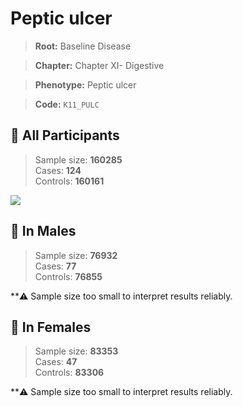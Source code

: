# Peptic ulcer

> **Root:** Baseline Disease  

> **Chapter:** Chapter XI- Digestive  

> **Phenotype:** Peptic ulcer  

> **Code:** `K11_PULC`

## 🧪 All Participants  
> Sample size: **160285**  
> Cases: **124**  
> Controls: **160161**
<img src="/Disease/Figures/ALL/Baseline/K11_PULC.png"/>
<CsvTable src="/Disease_Data/ALL/Baseline/LG_K11_PULC.csv" label="🔍 View full results" />

## 👨 In Males  
> Sample size: **76932**  
> Cases: **77**  
> Controls: **76855**

**⚠️ Sample size too small to interpret results reliably.

## 👩 In Females  
> Sample size: **83353**  
> Cases: **47**  
> Controls: **83306**

**⚠️ Sample size too small to interpret results reliably.
